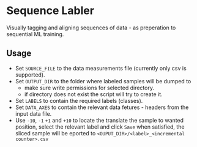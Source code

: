 # Sequence Labler

Visually tagging and aligning sequences of data - as preperation to sequential ML training.

## Usage

- Set `SOURCE_FILE` to the data measurements file (currently only csv is supported).  
- Set `OUTPUT_DIR` to the folder where labeled samples will be dumped to
  - make sure write permissions for selected directory.  
  - if directory does not exist the script will try to create it.
- Set `LABELS` to contain the required labels (classes).  
- Set `DATA_AXES` to contain the relevant data fetures - headers from the input data file.  
- Use `-10`, `-1` `+1` and `+10` to locate the translate the sample to wanted position, select the relevant label and click `Save` when satisfied, the sliced sample will be eported to `<OUPUT_DIR>/<label>_<incremental counter>.csv`  
